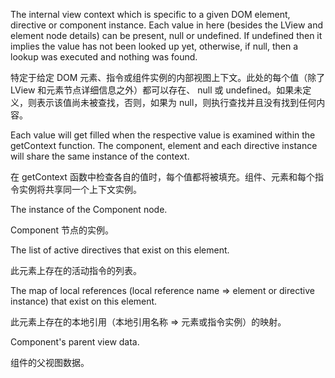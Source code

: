 The internal view context which is specific to a given DOM element, directive or
component instance. Each value in here \(besides the LView and element node details\)
can be present, null or undefined. If undefined then it implies the value has not been
looked up yet, otherwise, if null, then a lookup was executed and nothing was found.

特定于给定 DOM 元素、指令或组件实例的内部视图上下文。此处的每个值（除了 LView
和元素节点详细信息之外）都可以存在、 null 或
undefined。如果未定义，则表示该值尚未被查找，否则，如果为 null，则执行查找并且没有找到任何内容。

Each value will get filled when the respective value is examined within the getContext
function. The component, element and each directive instance will share the same instance
of the context.

在 getContext
函数中检查各自的值时，每个值都将被填充。组件、元素和每个指令实例将共享同一个上下文实例。

The instance of the Component node.

Component 节点的实例。

The list of active directives that exist on this element.

此元素上存在的活动指令的列表。

The map of local references \(local reference name => element or directive instance\) that
exist on this element.

此元素上存在的本地引用（本地引用名称 => 元素或指令实例）的映射。

Component's parent view data.

组件的父视图数据。